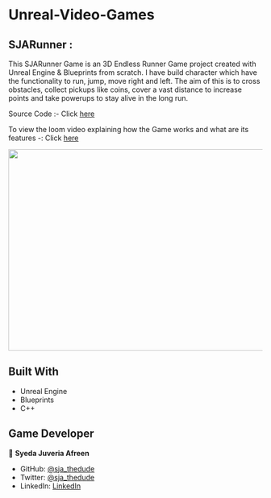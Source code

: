 # Unreal-Video-Games

## SJARunner :
This SJARunner Game is an 3D Endless Runner Game project created with Unreal Engine & Blueprints from scratch. I have build character which have the functionality to run, jump, move right and left. The aim of this is to cross obstacles, collect pickups like coins, cover a vast distance to increase points and take powerups to stay alive in the long run.

Source Code :- Click [here](https://github.com/sja-thedude/Unreal-Video-Games/tree/main/SJARunner)

To view the loom video explaining how the Game works and what are its features -: Click [here](https://www.loom.com/share/1e147a83cb0b4714b4216df64890548f) 

<img src="https://user-images.githubusercontent.com/70269507/189538213-d0853f7e-48c7-493e-baaa-757b6346b9d3.png" width="800" height="400">

## Built With

- Unreal Engine
- Blueprints
- C++

## Game Developer

👤 **Syeda Juveria Afreen**

- GitHub: [@sja_thedude](https://github.com/sja-thedude)
- Twitter: [@sja_thedude](https://twitter.com/sja_thedude)
- LinkedIn: [LinkedIn](https://www.linkedin.com/in/sja-thedude)
